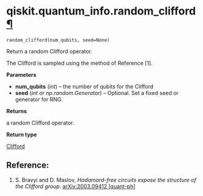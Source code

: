 <span id="qiskit-quantum-info-random-clifford" />

# qiskit.quantum\_info.random\_clifford[¶](#qiskit-quantum-info-random-clifford "Permalink to this headline")

<span id="undefined" />

`random_clifford(num_qubits, seed=None)`

Return a random Clifford operator.

The Clifford is sampled using the method of Reference \[1].

**Parameters**

*   **num\_qubits** (*int*) – the number of qubits for the Clifford
*   **seed** (*int or np.random.Generator*) – Optional. Set a fixed seed or generator for RNG.

**Returns**

a random Clifford operator.

**Return type**

[Clifford](qiskit.quantum_info.Clifford#qiskit.quantum_info.Clifford "qiskit.quantum_info.Clifford")

## Reference:

1.  S. Bravyi and D. Maslov, *Hadamard-free circuits expose the structure of the Clifford group*. [arXiv:2003.09412 \[quant-ph\]](https://arxiv.org/abs/2003.09412)
